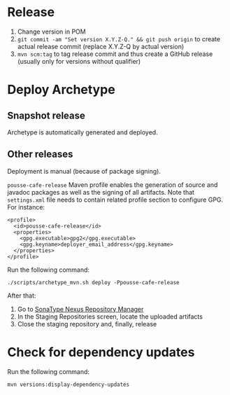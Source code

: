# Release

1. Change version in POM
2. ``git commit -am "Set version X.Y.Z-Q." && git push origin`` to create actual release commit (replace X.Y.Z-Q by actual version)
3. ``mvn scm:tag`` to tag release commit and thus create a GitHub release (usually only for versions without qualifier)

# Deploy Archetype

## Snapshot release

Archetype is automatically generated and deployed.

## Other releases

Deployment is manual (because of package signing).

``pousse-cafe-release`` Maven profile enables the generation of source and 
javadoc packages as well as the signing of all artifacts. Note that ``settings.xml`` file needs to contain related
profile section to configure GPG. For instance:

    <profile>
      <id>pousse-cafe-release</id>
      <properties>
        <gpg.executable>gpg2</gpg.executable>
        <gpg.keyname>deployer_email_address</gpg.keyname>
      </properties>
    </profile>

Run the following command:

    ./scripts/archetype_mvn.sh deploy -Ppousse-cafe-release

After that:

1. Go to [SonaType Nexus Repository Manager](https://oss.sonatype.org/)
2. In the Staging Repositories screen, locate the uploaded artifacts
3. Close the staging repository and, finally, release

# Check for dependency updates

Run the following command:

    mvn versions:display-dependency-updates
